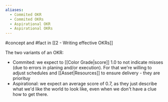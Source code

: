 ```yaml
---
aliases:
  - Commited OKR
  - Commited OKRs
  - Aspirational OKR
  - Aspirational OKRs
---
```

#concept and #fact in [[2 - Writing effective OKRs]]

The two variants of an OKR:

- Commited: we expect to [[Color Grade|score]] 1.0 to not indicate misses (due to errors in planing and/or execution). For that we're willing to adjust schedules and [[Asset|Resources]] to ensure delivery - they are priorituy
- Aspirational: we expect an average score of 0.7, as they just describe what we'd like the world to look like, even when we don't have a clue how to get there.